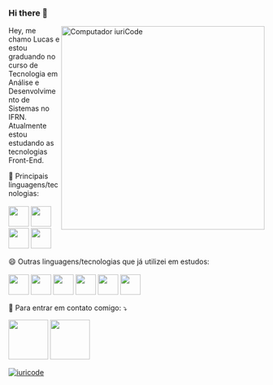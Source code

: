 ### Hi there 👋

<!--
**lucasmelonds/lucasmelonds** is a ✨ _special_ ✨ repository because its `README.md` (this file) appears on your GitHub profile.

Here are some ideas to get you started:

- 🔭 I’m currently working on ...
- 🌱 I’m currently learning ...
- 👯 I’m looking to collaborate on ...
- 🤔 I’m looking for help with ...
- 💬 Ask me about ...
- 📫 How to reach me: ...
- 😄 Pronouns: ...
- ⚡ Fun fact: ...
-->

<img src="https://raw.githubusercontent.com/MicaelliMedeiros/micaellimedeiros/master/image/computer-illustration.png" min-width="400px" max-width="400px" width="400px" align="right" alt="Computador iuriCode">

<p align="left"> 
  Hey, me chamo Lucas e estou graduando no curso de Tecnologia em Análise e Desenvolvimento de Sistemas no IFRN.
  Atualmente estou estudando as tecnologias Front-End.
</p>

<p align="left">
  🌱 Principais linguagens/tecnologias: <br><br>
  <img src="https://cdn.jsdelivr.net/gh/devicons/devicon/icons/html5/html5-original.svg" width="40" height="40"/>
  <img src="https://cdn.jsdelivr.net/gh/devicons/devicon/icons/css3/css3-original.svg" width="40" height="40"/>
  <img src="https://cdn.jsdelivr.net/gh/devicons/devicon/icons/javascript/javascript-plain.svg" width="40" height="40"/>
  <img src="https://cdn.jsdelivr.net/gh/devicons/devicon/icons/react/react-original.svg" width="40" height="40"/>
</p>

<p align="left">
  😄 Outras linguagens/tecnologias que já utilizei em estudos: <br><br>
  <img src="https://cdn.jsdelivr.net/gh/devicons/devicon/icons/c/c-line.svg" width="40" height="40" />
  <img src="https://cdn.jsdelivr.net/gh/devicons/devicon/icons/java/java-original.svg" width="40" height="40" />
  <img src="https://cdn.jsdelivr.net/gh/devicons/devicon/icons/csharp/csharp-line.svg" width="40" height="40" />
  <img src="https://cdn.jsdelivr.net/gh/devicons/devicon/icons/postgresql/postgresql-original.svg" width="40" height="40" />
  <img src="https://cdn.jsdelivr.net/gh/devicons/devicon/icons/python/python-original.svg" width="40" height="40" />
  <img src="https://cdn.jsdelivr.net/gh/devicons/devicon/icons/django/django-plain.svg" width="40" height="40" />
</p>

<p align="left">
  💌 Para entrar em contato comigo: ⤵️
</p>

<p align="left">
  <a href="mailto:lucasmelonds@gmail.com" alt="Gmail">
  <img src="https://img.shields.io/badge/-Gmail-FF0000?style=flat-square&labelColor=FF0000&logo=gmail&logoColor=white&link=lucasmelonds@gmail.com" width="78"  /></a>

  <a href="https://www.linkedin.com/in/lucasmelonds/" alt="Linkedin">
  <img src="https://img.shields.io/badge/-Linkedin-0e76a8?style=flat-square&logo=Linkedin&logoColor=white&link=" width="78"  /></a>
</p>  

[![iuricode](https://github-readme-stats.vercel.app/api/top-langs/?username=lucasmelonds&hide=html&layout=compact&theme=default)](https://github.com/anuraghazra/github-readme-stats)
